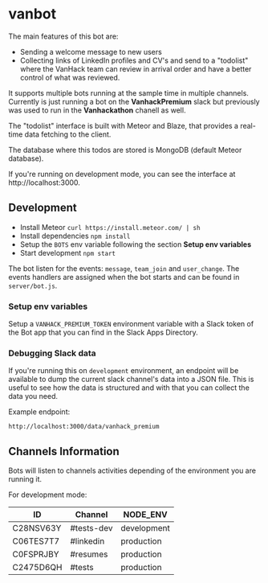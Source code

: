 # vanbot

The main features of this bot are:
- Sending a welcome message to new users
- Collecting links of LinkedIn profiles and CV's and send to a "todolist" where the VanHack team can review in arrival order and have a better control of what was reviewed.

It supports multiple bots running at the sample time in multiple channels. Currently is just running a bot on the **VanhackPremium** slack but previously was used to run in the **Vanhackathon** chanell as well.

The "todolist" interface is built with Meteor and Blaze, that provides a real-time data fetching to the client.

The database where this todos are stored is MongoDB (default Meteor database).

If you're running on development mode, you can see the interface at http://localhost:3000.

## Development

- Install Meteor `curl https://install.meteor.com/ | sh`
- Install dependencies `npm install`
- Setup the `BOTS` env variable following the section **Setup env variables**
- Start development `npm start`

The bot listen for the events: `message`, `team_join` and `user_change`.
The events handlers are assigned when the bot starts and can be found in `server/bot.js`.

### Setup env variables
Setup a `VANHACK_PREMIUM_TOKEN` environment variable with a Slack token of the Bot app
that you can find in the Slack Apps Directory.


### Debugging Slack data
If you're running this on `development` environment, an endpoint will be available to dump the current slack channel's data into a JSON file. This is useful to see how the data is structured and with that you can collect the data you need.

Example endpoint:
```
http://localhost:3000/data/vanhack_premium
```

## Channels Information
Bots will listen to channels activities depending of the environment you are running it.

For development mode:

| ID  | Channel | NODE_ENV  |
| ------------- | ------------- | ------------- |
|C28NSV63Y|#tests-dev|development|
|C06TES7T7|#linkedin|production|  
|C0FSPRJBY|#resumes|production|
|C2475D6QH|#tests|production|
